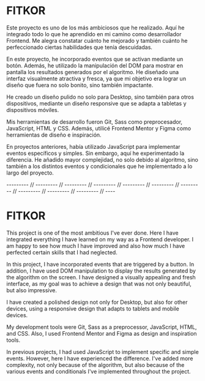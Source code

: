 # FITKOR
Este proyecto es uno de los más ambiciosos que he realizado. Aquí he integrado todo lo que he aprendido en mi camino como desarrollador Frontend. Me alegra constatar cuánto he mejorado y también cuánto he perfeccionado ciertas habilidades que tenía descuidadas.

En este proyecto, he incorporado eventos que se activan mediante un botón. Además, he utilizado la manipulación del DOM para mostrar en pantalla los resultados generados por el algoritmo. He diseñado una interfaz visualmente atractiva y fresca, ya que mi objetivo era lograr un diseño que fuera no solo bonito, sino también impactante.

He creado un diseño pulido no solo para Desktop, sino también para otros dispositivos, mediante un diseño responsive que se adapta a tabletas y dispositivos móviles.

Mis herramientas de desarrollo fueron Git, Sass como preprocesador, JavaScript, HTML y CSS. Además, utilicé Frontend Mentor y Figma como herramientas de diseño e inspiración.

En proyectos anteriores, había utilizado JavaScript para implementar eventos específicos y simples. Sin embargo, aquí he experimentado la diferencia. He añadido mayor complejidad, no solo debido al algoritmo, sino también a los distintos eventos y condicionales que he implementado a lo largo del proyecto.


--------- // --------- // --------- // --------- // --------- // --------- // --------- // --------- // --------- // --------- // ----

# FITKOR
This project is one of the most ambitious I've ever done. Here I have integrated everything I have learned on my way as a Frontend developer. I am happy to see how much I have improved and also how much I have perfected certain skills that I had neglected.

In this project, I have incorporated events that are triggered by a button. In addition, I have used DOM manipulation to display the results generated by the algorithm on the screen. I have designed a visually appealing and fresh interface, as my goal was to achieve a design that was not only beautiful, but also impressive.

I have created a polished design not only for Desktop, but also for other devices, using a responsive design that adapts to tablets and mobile devices.

My development tools were Git, Sass as a preprocessor, JavaScript, HTML, and CSS. Also, I used Frontend Mentor and Figma as design and inspiration tools.

In previous projects, I had used JavaScript to implement specific and simple events. However, here I have experienced the difference. I've added more complexity, not only because of the algorithm, but also because of the various events and conditionals I've implemented throughout the project.
